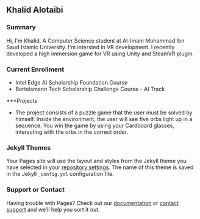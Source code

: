 ## Khalid Alotaibi

### Summary

Hi, I'm Khalid, A Computer Science student at Al-Imam Mohammad Ibn Saud Islamic University. I'm intersted in VR development. I recently developed a high immersion game for VR using Unity and SteamVR plugin.

### Current Enrollment

- Intel Edge AI Scholarship Foundation Course
- Bertelsmann Tech Scholarship Challenge Course - AI Track

 ***Projects



- The project consists of a puzzle game that the user must be solved by himself. Inside the environment, the user will see five orbs light up in a sequence. You win the game by using your Cardboard glasses, interacting with the orbs in the correct order.



### Jekyll Themes

Your Pages site will use the layout and styles from the Jekyll theme you have selected in your [repository settings](https://github.com/Kaalotaibi37/Kaalotaibi37.github.io/settings). The name of this theme is saved in the Jekyll `_config.yml` configuration file.

### Support or Contact

Having trouble with Pages? Check out our [documentation](https://help.github.com/categories/github-pages-basics/) or [contact support](https://github.com/contact) and we’ll help you sort it out.
